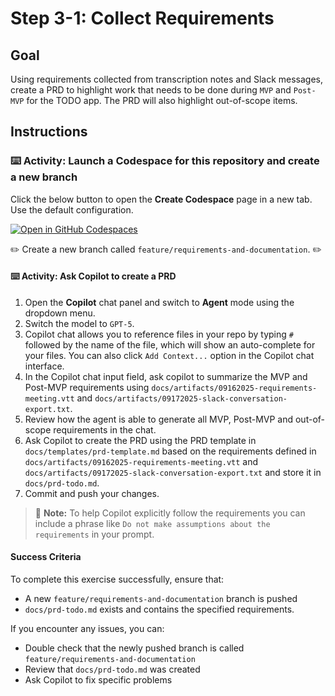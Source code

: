 # Step 3-1: Collect Requirements

## Goal

Using requirements collected from transcription notes and Slack messages, create a PRD to highlight work that needs to be done during `MVP` and `Post-MVP` for the TODO app. The PRD will also highlight out-of-scope items.

## Instructions

### :keyboard: Activity: Launch a Codespace for this repository and create a new branch

Click the below button to open the **Create Codespace** page in a new tab. Use the default configuration.

   [![Open in GitHub Codespaces](https://github.com/codespaces/badge.svg)](https://codespaces.new/{{full_repo_name}}?quickstart=1)

:pencil2: Create a new branch called `feature/requirements-and-documentation`. :pencil2:

#### :keyboard: Activity: Ask Copilot to create a PRD

1. Open the **Copilot** chat panel and switch to **Agent** mode using the dropdown menu.
2. Switch the model to `GPT-5`.
3. Copilot chat allows you to reference files in your repo by typing `#` followed by the name of the file, which will show an auto-complete for your files. You can also click `Add Context...` option in the Copilot chat interface.
4. In the Copilot chat input field, ask copilot to summarize the MVP and Post-MVP requirements using `docs/artifacts/09162025-requirements-meeting.vtt` and `docs/artifacts/09172025-slack-conversation-export.txt`.
5. Review how the agent is able to generate all MVP, Post-MVP and out-of-scope requirements in the chat.
6. Ask Copilot to create the PRD using the PRD template in `docs/templates/prd-template.md` based on the requirements defined in `docs/artifacts/09162025-requirements-meeting.vtt` and `docs/artifacts/09172025-slack-conversation-export.txt` and store it in `docs/prd-todo.md`.
7. Commit and push your changes.

> 📝 **Note:** To help Copilot explicitly follow the requirements you can include a phrase like `Do not make assumptions about the requirements` in your prompt.

#### Success Criteria

To complete this exercise successfully, ensure that:

- A new `feature/requirements-and-documentation` branch is pushed
- `docs/prd-todo.md` exists and contains the specified requirements.

If you encounter any issues, you can:

- Double check that the newly pushed branch is called `feature/requirements-and-documentation`
- Review that `docs/prd-todo.md` was created
- Ask Copilot to fix specific problems
